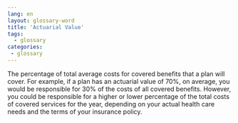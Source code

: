 ```yaml
---
lang: en
layout: glossary-word
title: 'Actuarial Value'
tags:
  - glossary
categories:
 - glossary
---
```

The percentage of total average costs for covered benefits that a plan will cover. For example, if a plan has an actuarial value of 70%, on average, you would be responsible for 30% of the costs of all covered benefits. However, you could be responsible for a higher or lower percentage of the total costs of covered services for the year, depending on your actual health care needs and the terms of your insurance policy.
